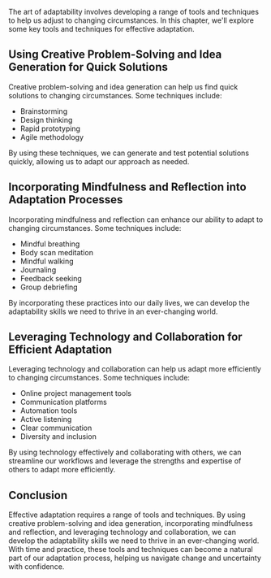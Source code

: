 
The art of adaptability involves developing a range of tools and techniques to help us adjust to changing circumstances. In this chapter, we'll explore some key tools and techniques for effective adaptation.

Using Creative Problem-Solving and Idea Generation for Quick Solutions
----------------------------------------------------------------------

Creative problem-solving and idea generation can help us find quick solutions to changing circumstances. Some techniques include:

* Brainstorming
* Design thinking
* Rapid prototyping
* Agile methodology

By using these techniques, we can generate and test potential solutions quickly, allowing us to adapt our approach as needed.

Incorporating Mindfulness and Reflection into Adaptation Processes
------------------------------------------------------------------

Incorporating mindfulness and reflection can enhance our ability to adapt to changing circumstances. Some techniques include:

* Mindful breathing
* Body scan meditation
* Mindful walking
* Journaling
* Feedback seeking
* Group debriefing

By incorporating these practices into our daily lives, we can develop the adaptability skills we need to thrive in an ever-changing world.

Leveraging Technology and Collaboration for Efficient Adaptation
----------------------------------------------------------------

Leveraging technology and collaboration can help us adapt more efficiently to changing circumstances. Some techniques include:

* Online project management tools
* Communication platforms
* Automation tools
* Active listening
* Clear communication
* Diversity and inclusion

By using technology effectively and collaborating with others, we can streamline our workflows and leverage the strengths and expertise of others to adapt more efficiently.

Conclusion
----------

Effective adaptation requires a range of tools and techniques. By using creative problem-solving and idea generation, incorporating mindfulness and reflection, and leveraging technology and collaboration, we can develop the adaptability skills we need to thrive in an ever-changing world. With time and practice, these tools and techniques can become a natural part of our adaptation process, helping us navigate change and uncertainty with confidence.
